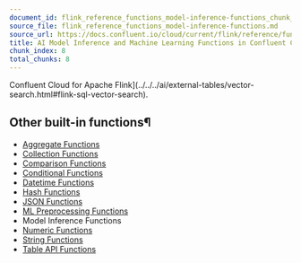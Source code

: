 ```yaml
---
document_id: flink_reference_functions_model-inference-functions_chunk_8
source_file: flink_reference_functions_model-inference-functions.md
source_url: https://docs.confluent.io/cloud/current/flink/reference/functions/model-inference-functions.html
title: AI Model Inference and Machine Learning Functions in Confluent Cloud for Apache Flink
chunk_index: 8
total_chunks: 8
---
```


Confluent Cloud for Apache Flink](../../../ai/external-tables/vector-search.html#flink-sql-vector-search).

## Other built-in functions¶

  * [Aggregate Functions](aggregate-functions.html#flink-sql-aggregate-functions)
  * [Collection Functions](collection-functions.html#flink-sql-collection-functions)
  * [Comparison Functions](comparison-functions.html#flink-sql-comparison-functions)
  * [Conditional Functions](conditional-functions.html#flink-sql-conditional-functions)
  * [Datetime Functions](datetime-functions.html#flink-sql-datetime-functions)
  * [Hash Functions](hash-functions.html#flink-sql-hash-functions)
  * [JSON Functions](json-functions.html#flink-sql-json-functions)
  * [ML Preprocessing Functions](ml-preprocessing-functions.html#flink-sql-ml-preprocessing-functions)
  * Model Inference Functions
  * [Numeric Functions](numeric-functions.html#flink-sql-numeric-functions)
  * [String Functions](string-functions.html#flink-sql-string-functions)
  * [Table API Functions](table-api-functions.html#flink-table-api-functions)
